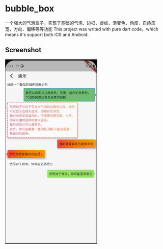 # bubble_box

一个强大的气泡盒子，实现了基础的气泡、边框、虚线、渐变色、角度，自适应宽，方向、偏移等等功能
This project was writed with pure dart code，which means it's support both iOS and Android.

## Screenshot
<img src="https://raw.githubusercontent.com/18905059768/bubble_box/master/01.jpg" width="300">
